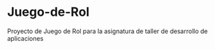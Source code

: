 # Juego-de-Rol
Proyecto de Juego de Rol para la asignatura de taller de desarrollo de aplicaciones 
